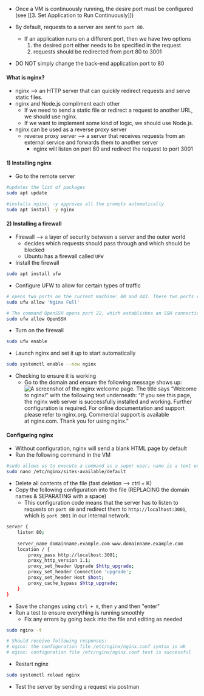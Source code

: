 * Once a VM is continuously running, the desire port must be configured (see [[3. Set Application to Run Continuously]])

* By default, requests to a server are sent to `port 80`. 
	* If an application runs on a different port, then we have two options
		1) the desired port either needs to be specified in the request
		2) requests should be redirected from port 80 to 3001
* DO NOT simply change the back-end application port to 80

#### What is nginx?
* nginx --> an HTTP server that can quickly redirect requests and serve static files. 
* nginx and Node.js compliment each other
	* If we need to send a static file or redirect a request to another URL, we should use nginx.
	* If we want to implement some kind of logic, we should use Node.js.
* nginx can be used as a reverse proxy server
	* reverse proxy server --> a server that receives requests from an external service and forwards them to another server
		* nginx will listen on port 80 and redirect the request to port 3001

#### 1) Installing nginx
* Go to the remote server 
```bash
#updates the list of packages 
sudo apt update 

#installs nginx, -y approves all the prompts automatically
sudo apt install -y nginx
```

#### 2) Installing a firewall
* Firewall --> a layer of security between a server and the outer world
	* decides which requests should pass through and which should be blocked
	* Ubuntu has a firewall called `UFW`
* Install the firewall
```bash
sudo apt install ufw 
```

* Configure UFW to allow for certain types of traffic
```bash
# opens two ports on the current machine: 80 and 443. These two ports receive HTTP and HTTPS requests coming to the server.1
sudo ufw allow 'Nginx Full'

# The command OpenSSH opens port 22, which establishes an SSH connection so that we can connect to the server via the console, even with the firewall turned on. 
sudo ufw allow OpenSSH 
```

* Turn on the firewall
```bash
sudo ufw enable 
```

* Launch nginx and set it up to start automatically
```bash
sudo systemctl enable --now nginx 
```

* Checking to ensure it is working
	* Go to the domain and ensure the following message shows up:
![A screenshot of the nginx welcome page. The title says “Welcome to nginx!” with the following text underneath: “If you see this page, the nginx web server is successfully installed and working. Further configuration is required. For online documentation and support please refer to nginx.org. Commercial support is available at nginx.com. Thank you for using nginx.”](https://practicum-content.s3.us-west-1.amazonaws.com/resources/S15_02_1674226774.png)

#### Configuring nginx
* Without configuration, nginx will send a blank HTML page by default
* Run the following command in the VM
```bash
#sudo allows us to execute a command as a super user; nano is a text editor; /etc/nginx/sites-enabled/default is a path to the nginx configuration file
sudo nano /etc/nginx/sites-available/default
```

* Delete all contents of the file (fast deletion --> ctrl + K)
* Copy the following configuration into the file (REPLACING the domain names & SEPARATING with a space)
	* This configuration code means that the server has to listen to requests on `port 80` and redirect them to `http://localhost:3001`, which is `port 3001` in our internal network. 
```bash
server {
	listen 80;
	
	server_name domainname.example.com www.domainname.example.com                                                                      api.domainname.example.com;
	location / {
		proxy_pass http://localhost:3001;
	    proxy_http_version 1.1;
	    proxy_set_header Upgrade $http_upgrade;
	    proxy_set_header Connection 'upgrade';
	    proxy_set_header Host $host;
	    proxy_cache_bypass $http_upgrade;
	}
}
```
* Save the changes using `ctrl + X`, then `y` and then "enter"
* Run a test to ensure everything is running smoothly
	* Fix any errors by going back into the file and editing as needed
```bash
sudo nginx -t

# Should receive following responses:
# nginx: the configuration file /etc/nginx/nginx.conf syntax is ok 
# nginx: configuration file /etc/nginx/nginx.conf test is successful
```

* Restart nginx
```bash
sudo systemctl reload nginx
```

* Test the server by sending a request via postman
